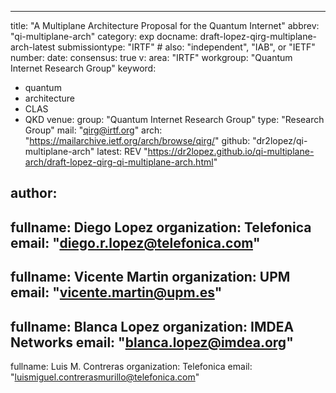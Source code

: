 ---
title: "A Multiplane Architecture Proposal for the Quantum Internet"
abbrev: "qi-multiplane-arch"
category: exp
docname: draft-lopez-qirg-multiplane-arch-latest
submissiontype: "IRTF"  # also: "independent", "IAB", or "IETF"
number:
date:
consensus: true
v: 
area: "IRTF"
workgroup: "Quantum Internet Research Group"
keyword:
 - quantum
 - architecture
 - CLAS
 - QKD
venue:
  group: "Quantum Internet Research Group"
  type: "Research Group"
  mail: "qirg@irtf.org"
  arch: "https://mailarchive.ietf.org/arch/browse/qirg/"
  github: "dr2lopez/qi-multiplane-arch"
  latest: REV "https://dr2lopez.github.io/qi-multiplane-arch/draft-lopez-qirg-qi-multiplane-arch.html"

author:
 -
  fullname: Diego Lopez
  organization: Telefonica
  email: "diego.r.lopez@telefonica.com"
-
  fullname: Vicente Martin
  organization: UPM
  email: "vicente.martin@upm.es"
-
  fullname: Blanca Lopez
  organization: IMDEA Networks
  email: "blanca.lopez@imdea.org"
-
  fullname: Luis M. Contreras
  organization: Telefonica
  email: "luismiguel.contrerasmurillo@telefonica.com"

